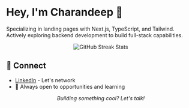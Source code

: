 # Hey, I'm Charandeep 👋

Specializing in landing pages with Next.js, TypeScript, and Tailwind. Actively exploring backend development to build full-stack capabilities.

<div align= "center">
  <img src="https://nirzak-streak-stats.vercel.app/?user=charandeep-reddy&theme=github-dark-blue&hide_border=false&cache_seconds=86400" alt="GitHub Streak Stats" />
</div>


## 🤝 Connect
- [LinkedIn](https://linkedin.com/in/charandeep-reddy) - Let's network
- 📧 Always open to opportunities and learning

<div align="center">

*Building something cool? Let's talk!*

</div>
